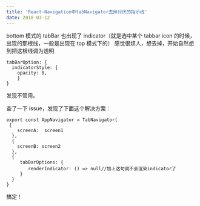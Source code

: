 ```yaml
---
title: 'React-Navigation中tabNavigator去掉讨厌的指示线'
date: 2018-03-12
---
```


bottom 模式的 tabBar 也出现了 indicator（就是选中某个 tabbar icon 的时候，出现的那根线，一般是出现在 top 模式下的）
感觉很烦人，想去掉，开始自然想到把这根线调为透明

```javascript{3}
tabBarOption: {
  indicatorStyle: {
    opacity: 0,
    }
}
```

发现不管用。

查了一下 issue，发现了下面这个解决方案：

```javascript{9-11}
export const AppNavigator = TabNavigator(
 {
    screenA:  screen1
  },
  {
    screenB: screen2
  },
  {
     tabBarOptions: {
        renderIndicator: () => null//加上这句就不会渲染indicator了
     }
  }
}
```

搞定！
